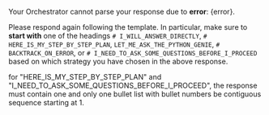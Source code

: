Your Orchestrator cannot parse your response due to **error**: {error}.

Please respond again following the template. In particular, make sure to **start with** one of the 
headings `# I_WILL_ANSWER_DIRECTLY`, `# HERE_IS_MY_STEP_BY_STEP_PLAN`, `LET_ME_ASK_THE_PYTHON_GENIE`, 
`# BACKTRACK_ON_ERROR`, or `# I_NEED_TO_ASK_SOME_QUESTIONS_BEFORE_I_PROCEED` based on which strategy you have 
chosen in the above response.

for "HERE_IS_MY_STEP_BY_STEP_PLAN" and "I_NEED_TO_ASK_SOME_QUESTIONS_BEFORE_I_PROCEED", the response must contain 
one and only one bullet list with bullet numbers be contiguous sequence starting at 1.
